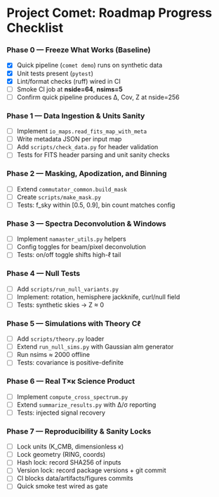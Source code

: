 # Project Comet: Roadmap Progress Checklist

### Phase 0 — Freeze What Works (Baseline)
- [x] Quick pipeline (`comet demo`) runs on synthetic data  
- [x] Unit tests present (`pytest`)  
- [x] Lint/format checks (ruff) wired in CI  
- [ ] Smoke CI job at **nside=64**, **nsims=5**  
- [ ] Confirm quick pipeline produces Δ, Cov, Z at nside=256  

### Phase 1 — Data Ingestion & Units Sanity
- [ ] Implement `io_maps.read_fits_map_with_meta`  
- [ ] Write metadata JSON per input map  
- [ ] Add `scripts/check_data.py` for header validation  
- [ ] Tests for FITS header parsing and unit sanity checks  

### Phase 2 — Masking, Apodization, and Binning
- [ ] Extend `commutator_common.build_mask`  
- [ ] Create `scripts/make_mask.py`  
- [ ] Tests: f_sky within [0.5, 0.9], bin count matches config  

### Phase 3 — Spectra Deconvolution & Windows
- [ ] Implement `namaster_utils.py` helpers  
- [ ] Config toggles for beam/pixel deconvolution  
- [ ] Tests: on/off toggle shifts high-ℓ tail  

### Phase 4 — Null Tests
- [ ] Add `scripts/run_null_variants.py`  
- [ ] Implement: rotation, hemisphere jackknife, curl/null field  
- [ ] Tests: synthetic skies → Z ≈ 0  

### Phase 5 — Simulations with Theory Cℓ
- [ ] Add `scripts/theory.py` loader  
- [ ] Extend `run_null_sims.py` with Gaussian alm generator  
- [ ] Run nsims ≈ 2000 offline  
- [ ] Tests: covariance is positive-definite  

### Phase 6 — Real T×κ Science Product
- [ ] Implement `compute_cross_spectrum.py`  
- [ ] Extend `summarize_results.py` with Δ/σ reporting  
- [ ] Tests: injected signal recovery  

### Phase 7 — Reproducibility & Sanity Locks
- [ ] Lock units (K_CMB, dimensionless κ)  
- [ ] Lock geometry (RING, coords)  
- [ ] Hash lock: record SHA256 of inputs  
- [ ] Version lock: record package versions + git commit  
- [ ] CI blocks data/artifacts/figures commits  
- [ ] Quick smoke test wired as gate  
